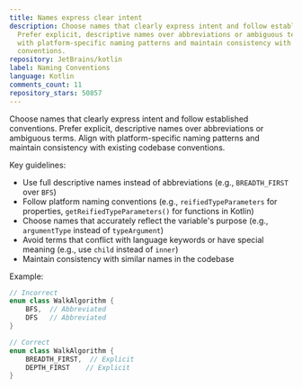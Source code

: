 ```yaml
---
title: Names express clear intent
description: Choose names that clearly express intent and follow established conventions.
  Prefer explicit, descriptive names over abbreviations or ambiguous terms. Align
  with platform-specific naming patterns and maintain consistency with existing codebase
  conventions.
repository: JetBrains/kotlin
label: Naming Conventions
language: Kotlin
comments_count: 11
repository_stars: 50857
---
```


Choose names that clearly express intent and follow established conventions. Prefer explicit, descriptive names over abbreviations or ambiguous terms. Align with platform-specific naming patterns and maintain consistency with existing codebase conventions.

Key guidelines:
- Use full descriptive names instead of abbreviations (e.g., `BREADTH_FIRST` over `BFS`)
- Follow platform naming conventions (e.g., `reifiedTypeParameters` for properties, `getReifiedTypeParameters()` for functions in Kotlin)
- Choose names that accurately reflect the variable's purpose (e.g., `argumentType` instead of `typeArgument`)
- Avoid terms that conflict with language keywords or have special meaning (e.g., use `child` instead of `inner`)
- Maintain consistency with similar names in the codebase

Example:
```kotlin
// Incorrect
enum class WalkAlgorithm {
    BFS,  // Abbreviated
    DFS   // Abbreviated
}

// Correct
enum class WalkAlgorithm {
    BREADTH_FIRST,  // Explicit
    DEPTH_FIRST    // Explicit
}
```
